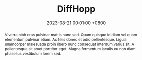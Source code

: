 ---
title:          DiffHopp
date:           2023-08-21 00:01:00 +0800
selected:       false
pub:            "International Conference on Learning Representations (ICLR)"
pub_date:       "2023"
abstract: >-
  Viverra nibh cras pulvinar mattis nunc sed. Quam quisque id diam vel quam elementum pulvinar etiam. Ac felis donec et odio pellentesque. Ligula ullamcorper malesuada proin libero nunc consequat interdum varius sit. A pellentesque sit amet porttitor eget. Magna fermentum iaculis eu non diam phasellus vestibulum lorem sed.

cover:          assets/images/covers/cover2.jpg
authors:
  - Charles Green (MIT)
  - Your Name
  - John Doe
  - Robert White
  - James Wang
links:
  Paper: https://www.biorxiv.org
  Code: https://github.com
  OpenReview: https://openreview.net
---